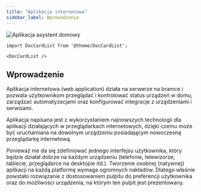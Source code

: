 ```yaml
---
title: "Aplikacja internetowa"
sidebar_label: Wprowadzenie
---
```




![Aplikacja asystent domowy](/img/en/frontend/frontend-hero.png)



```mdx-code-block
import DocCardList from '@theme/DocCardList';

<DocCardList />
```


## Wprowadzenie

Aplikacja internetowa (web application) działa na serwerze na bramce i pozwala użytkownikom przeglądać i kontrolować status urządzeń w domu, zarządzać automatyzacjami oraz konfigurować integracje z urządzeniami i serwisami.

Aplikacja napisana jest z wykorzystaniem najnowszych technologii dla aplikacji działających w przeglądarkach internetowych, dzięki czemu może być uruchamiana na dowolnym urządzeniu posiadającym nowoczesną przeglądarkę internetową.

Ponieważ nie da się zdefiniować jednego interfejsu użytkownika, który będzie działał dobrze na każdym urządzeniu (telefonie, telewizorze, tablecie, przeglądarce na desktopie itd.). Tworzenie osobnej (natywnej) aplikacji na każdą platformę wymaga ogromnych nakładów.
Dlatego właśnie powstało rozwiązanie z dostosowaniem pulpitu do preferencji użytkownika oraz do możliwości urządzenia, na którym ten pulpit jest prezentowany.
